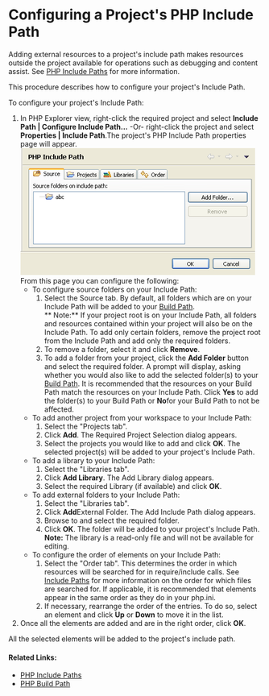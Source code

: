 # Configuring a Project's PHP Include Path

<!--context:adding_elements_to_a_project_s_include_path-->

Adding external resources to a project's include path makes resources outside the project available for operations such as debugging and content assist. See [PHP Include Paths](../016-concepts/144-include_paths.md) for more information.

This procedure describes how to configure your project's Include Path.

<!--ref-start-->

To configure your project's Include Path:

1. In PHP Explorer view, right-click the required project and select **Include Path |  Configure Include Path...**   -Or- right-click the project and select **Properties | Include Path**.The project's PHP Include Path properties page will appear. <br />
  ![Include Path Properties](images/include_path_properties.png "Include Path Properties")<br />
  From this page you can configure the following:
     * To configure source folders on your Include Path:
        1. Select the Source tab.  By default, all folders which are on your Include Path will be added to your [Build Path](../016-concepts/152-build_paths.md).
        <br />** Note:** If your project root is on your Include Path, all folders and resources contained within your project will also be on the Include Path. To add only certain folders, remove the project root from the Include Path and add only the required folders.
        2. To remove a folder, select it and click **Remove**.
        3. To add a folder from your project, click the **Add Folder** button and select the required folder.  A prompt will display, asking whether you would also like to add the selected folder(s) to your [Build Path](../016-concepts/152-build_paths.md).  It is recommended that the resources on your Build Path match the resources on your Include Path.  Click **Yes** to add the folder(s) to your Build Path or **No**for your Build Path to not be affected.
     * To add another project from your workspace to your Include Path:
        1. Select the "Projects tab".
        2. Click **Add**.  The Required Project Selection dialog appears.
        3. Select the projects you would like to add and click **OK**.  The selected project(s) will be added to your project's Include Path.
     * To add a library to your Include Path:
        1. Select the "Libraries tab".
        2. Click **Add Library**.  The Add Library dialog appears.
        3. Select the required Library (if available) and click **OK**.
     * To add external folders to your Include Path:
        1. Select the "Libraries tab".
        2. Click **Add**External Folder.  The Add Include Path dialog appears.
        3. Browse to and select the required folder.
        4. Click **OK**.  The folder will be added to your project's Include Path.
        <br />**Note:**
        The library is a read-only file and will not be available for editing.
     * To configure the order of elements on your Include Path:
        1. Select the "Order tab". This determines the order in which resources will be searched for in require/include calls.  See [Include Paths](../016-concepts/144-include_paths.md) for more information on the order for which files are searched for.  If applicable, it is recommended that elements appear in the same order as they do in your php.ini.
        2. If necessary, rearrange the order of the entries. To do so, select an element and click **Up** or **Down** to move it in the list.
2. Once all the elements are added and are in the right order, click **OK**.

All the selected elements will be added to the project's include path.

<!--ref-end-->

<!--links-start-->

#### Related Links:

 * [PHP Include Paths](../016-concepts/144-include_paths.md)
 * [PHP Build Path](../016-concepts/152-build_paths.md)

<!--links-end-->
